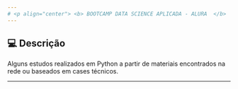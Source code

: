 ```yaml
---
# <p align="center"> <b> BOOTCAMP DATA SCIENCE APLICADA - ALURA  </b> 
---
```

 
##  💻 Descrição

Alguns estudos realizados em Python a partir de materiais encontrados na rede ou baseados em cases técnicos.

---
